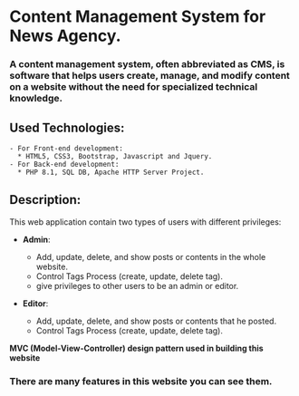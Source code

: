 # Content Management System for News Agency.

### A content management system, often abbreviated as CMS, is software that helps users create, manage, and modify content on a website without the need for specialized technical knowledge.

## Used Technologies:
    - For Front-end development:
      * HTML5, CSS3, Bootstrap, Javascript and Jquery.
    - For Back-end development:
      * PHP 8.1, SQL DB, Apache HTTP Server Project.
    
 ## Description:
 This web application contain two types of users with different privileges:
 - **Admin**:
    + Add, update, delete, and show posts or contents in the whole website. 
    + Control Tags Process (create, update, delete tag).
    + give privileges to other users to be an admin or editor.
    
 - **Editor**:
    + Add, update, delete, and show posts or contents that he posted. 
    + Control Tags Process (create, update, delete tag).
    
  **MVC (Model-View-Controller) design pattern used in building this website**
    
    
    
### There are many features in this website you can see them.
